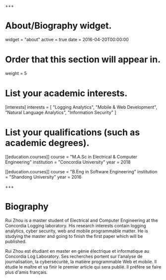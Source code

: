 +++
# About/Biography widget.
widget = "about"
active = true
date = 2016-04-20T00:00:00

# Order that this section will appear in.
weight = 5

# List your academic interests.
[interests]
  interests = [
    "Logging Analytics",
    "Mobile & Web Development",
    "Natural Language Analytics",
    "Information Security"
  ]

# List your qualifications (such as academic degrees).

[[education.courses]]
  course = "M.A.Sc in Electrical & Computer Engineering"
  institution = "Concordia University"
  year = 2018

[[education.courses]]
  course = "B.Eng in Software Engineering"
  institution = "Shandong University"
  year = 2016

+++

# Biography

Rui Zhou is a master student of Electrical and Computer Engineering at the Concordia Logging laboratory. His research interests contain logging analytics, cyber security, web and mobile programmable matter. He is studying the master and going to finish the first paper which will be published.

Rui Zhou est étudiant en master en génie électrique et informatique au Concordia Log Laboratory. Ses recherches portent sur l'analyse de journalisation, la cybersécurité, la matière programmable Web et mobile. Il étudie le maître et va finir le premier article qui sera publié. Il préfère se faire plus d'amis français.
